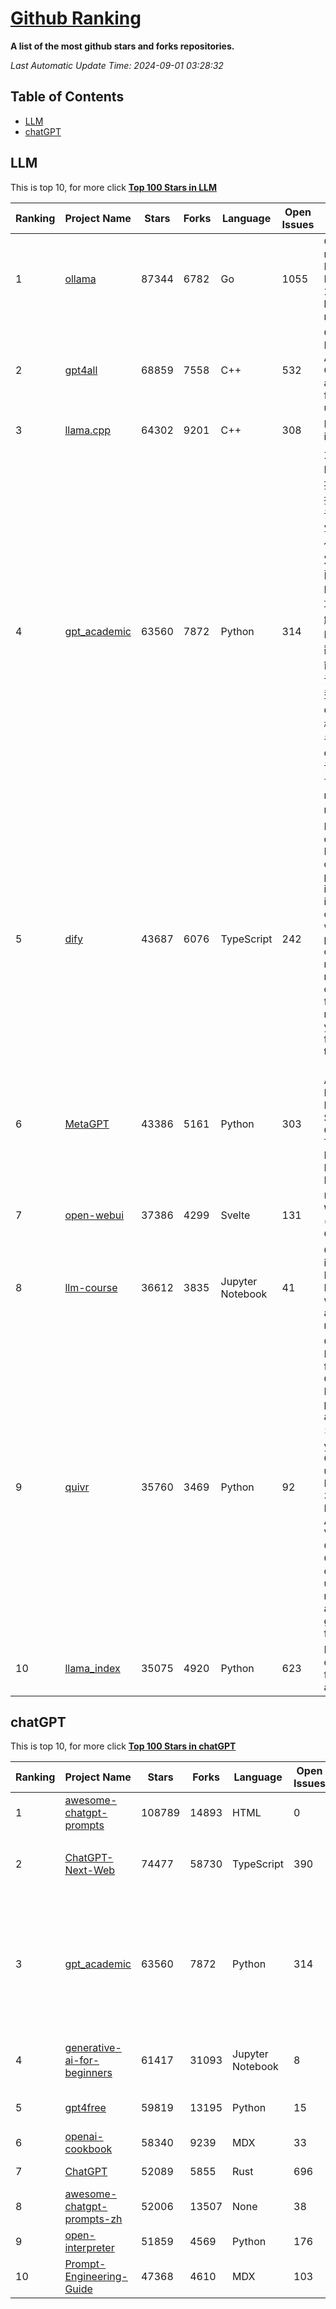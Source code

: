 [Github Ranking](./README.md)
==========

**A list of the most github stars and forks repositories.**

*Last Automatic Update Time: 2024-09-01 03:28:32*

## Table of Contents
 * [LLM](#LLM)
 * [chatGPT](#chatGPT)

## LLM

This is top 10, for more click **[Top 100 Stars in LLM](Top100/LLM.md)**

| Ranking | Project Name | Stars | Forks | Language | Open Issues | Description | Last Commit |
| ------- | ------------ | ----- | ----- | -------- | ----------- | ----------- | ----------- |
| 1 | [ollama](https://github.com/ollama/ollama) | 87344 | 6782 | Go | 1055 | Get up and running with Llama 3.1, Mistral, Gemma 2, and other large language models. | 2024-09-01T02:34:25Z |
| 2 | [gpt4all](https://github.com/nomic-ai/gpt4all) | 68859 | 7558 | C++ | 532 | GPT4All: Run Local LLMs on Any Device. Open-source and available for commercial use. | 2024-08-30T23:57:29Z |
| 3 | [llama.cpp](https://github.com/ggerganov/llama.cpp) | 64302 | 9201 | C++ | 308 | LLM inference in C/C++ | 2024-09-01T00:23:27Z |
| 4 | [gpt_academic](https://github.com/binary-husky/gpt_academic) | 63560 | 7872 | Python | 314 | 为GPT/GLM等LLM大语言模型提供实用化交互接口，特别优化论文阅读/润色/写作体验，模块化设计，支持自定义快捷按钮&函数插件，支持Python和C++等项目剖析&自译解功能，PDF/LaTex论文翻译&总结功能，支持并行问询多种LLM模型，支持chatglm3等本地模型。接入通义千问, deepseekcoder, 讯飞星火, 文心一言, llama2, rwkv, claude2, moss等。 | 2024-08-28T15:14:24Z |
| 5 | [dify](https://github.com/langgenius/dify) | 43687 | 6076 | TypeScript | 242 | Dify is an open-source LLM app development platform. Dify's intuitive interface combines AI workflow, RAG pipeline, agent capabilities, model management, observability features and more, letting you quickly go from prototype to production. | 2024-09-01T02:11:22Z |
| 6 | [MetaGPT](https://github.com/geekan/MetaGPT) | 43386 | 5161 | Python | 303 | 🌟 The Multi-Agent Framework: First AI Software Company, Towards Natural Language Programming | 2024-08-21T06:12:26Z |
| 7 | [open-webui](https://github.com/open-webui/open-webui) | 37386 | 4299 | Svelte | 131 | User-friendly WebUI for LLMs (Formerly Ollama WebUI) | 2024-09-01T02:56:51Z |
| 8 | [llm-course](https://github.com/mlabonne/llm-course) | 36612 | 3835 | Jupyter Notebook | 41 | Course to get into Large Language Models (LLMs) with roadmaps and Colab notebooks. | 2024-07-28T22:17:43Z |
| 9 | [quivr](https://github.com/QuivrHQ/quivr) | 35760 | 3469 | Python | 92 | Open-source RAG Framework for building GenAI Second Brains 🧠  Build productivity assistant (RAG) ⚡️🤖 Chat with your docs (PDF, CSV, ...)  & apps using Langchain, GPT 3.5 / 4 turbo, Private, Anthropic, VertexAI, Ollama, LLMs, Groq  that you can share with users !  Efficient retrieval augmented generation framework | 2024-08-31T22:33:40Z |
| 10 | [llama_index](https://github.com/run-llama/llama_index) | 35075 | 4920 | Python | 623 | LlamaIndex is a data framework for your LLM applications | 2024-09-01T00:07:23Z |


## chatGPT

This is top 10, for more click **[Top 100 Stars in chatGPT](Top100/chatGPT.md)**

| Ranking | Project Name | Stars | Forks | Language | Open Issues | Description | Last Commit |
| ------- | ------------ | ----- | ----- | -------- | ----------- | ----------- | ----------- |
| 1 | [awesome-chatgpt-prompts](https://github.com/f/awesome-chatgpt-prompts) | 108789 | 14893 | HTML | 0 | This repo includes ChatGPT prompt curation to use ChatGPT better. | 2024-08-16T12:35:40Z |
| 2 | [ChatGPT-Next-Web](https://github.com/ChatGPTNextWeb/ChatGPT-Next-Web) | 74477 | 58730 | TypeScript | 390 | A cross-platform ChatGPT/Gemini UI (Web / PWA / Linux / Win / MacOS). 一键拥有你自己的跨平台 ChatGPT/Gemini 应用。 | 2024-08-31T05:53:06Z |
| 3 | [gpt_academic](https://github.com/binary-husky/gpt_academic) | 63560 | 7872 | Python | 314 | 为GPT/GLM等LLM大语言模型提供实用化交互接口，特别优化论文阅读/润色/写作体验，模块化设计，支持自定义快捷按钮&函数插件，支持Python和C++等项目剖析&自译解功能，PDF/LaTex论文翻译&总结功能，支持并行问询多种LLM模型，支持chatglm3等本地模型。接入通义千问, deepseekcoder, 讯飞星火, 文心一言, llama2, rwkv, claude2, moss等。 | 2024-08-28T15:14:24Z |
| 4 | [generative-ai-for-beginners](https://github.com/microsoft/generative-ai-for-beginners) | 61417 | 31093 | Jupyter Notebook | 8 | 18 Lessons, Get Started Building with Generative AI  🔗 https://microsoft.github.io/generative-ai-for-beginners/ | 2024-08-29T09:15:28Z |
| 5 | [gpt4free](https://github.com/xtekky/gpt4free) | 59819 | 13195 | Python | 15 | The official gpt4free repository \| various collection of powerful language models | 2024-08-30T20:41:36Z |
| 6 | [openai-cookbook](https://github.com/openai/openai-cookbook) | 58340 | 9239 | MDX | 33 | Examples and guides for using the OpenAI API | 2024-08-29T09:14:34Z |
| 7 | [ChatGPT](https://github.com/lencx/ChatGPT) | 52089 | 5855 | Rust | 696 | 🔮 ChatGPT Desktop Application (Mac, Windows and Linux) | 2024-08-29T17:58:11Z |
| 8 | [awesome-chatgpt-prompts-zh](https://github.com/PlexPt/awesome-chatgpt-prompts-zh) | 52006 | 13507 | None | 38 | ChatGPT 中文调教指南。各种场景使用指南。学习怎么让它听你的话。 | 2024-07-30T11:43:23Z |
| 9 | [open-interpreter](https://github.com/OpenInterpreter/open-interpreter) | 51859 | 4569 | Python | 176 | A natural language interface for computers | 2024-08-30T20:59:41Z |
| 10 | [Prompt-Engineering-Guide](https://github.com/dair-ai/Prompt-Engineering-Guide) | 47368 | 4610 | MDX | 103 | 🐙 Guides, papers, lecture, notebooks and resources for prompt engineering | 2024-08-22T16:54:03Z |


